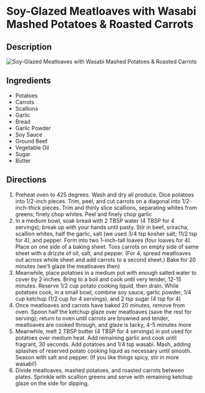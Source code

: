 # Soy-Glazed Meatloaves with Wasabi Mashed Potatoes & Roasted Carrots

## Description
![Soy-Glazed Meatloaves with Wasabi Mashed Potatoes & Roasted Carrots](https://www.themealdb.com/images/media/meals/o2wb6p1581005243.jpg "Soy-Glazed Meatloaves with Wasabi Mashed Potatoes & Roasted Carrots")

## Ingredients
- Potatoes
- Carrots
- Scallions
- Garlic
- Bread
- Garlic Powder
- Soy Sauce
- Ground Beef
- Vegetable Oil
- Sugar
- Butter

## Directions
1. Preheat oven to 425 degrees. Wash and dry all produce. Dice potatoes into 1/2-inch pieces. Trim, peel, and cut carrots on a diagonal into 1/2-inch-thick pieces. Trim and thinly slice scallions, separating whites from greens; finely chop whites. Peel and finely chop garlic
2. In a medium bowl, soak bread with 2 TBSP water (4 TBSP for 4 servings); break up with your hands until pasty. Stir in beef, sriracha, scallion whites, half the garlic, salt (we used 3/4 tsp kosher salt; 11/2 tsp for 4), and pepper. Form into two 1-inch-tall loaves (four loaves for 4). Place on one side of a baking sheet. Toss carrots on empty side of same sheet with a drizzle of oil, salt, and pepper. (For 4, spread meatloaves out across whole sheet and add carrots to a second sheet.) Bake for 20 minutes (we'll glaze the meatloaves then)
3. Meanwhile, place potatoes in a medium pot with enough salted water to cover by 2 inches. Bring to a boil and cook until very
tender, 12-15 minutes. Reserve 1/2 cup potato cooking liquid, then drain. While potatoes cook, in a small bowl, combine soy sauce, garlic powder, 1/4 cup ketchup (1/2 cup for 4 servings), and 2 tsp sugar (4 tsp for 4)
4. Once meatloaves and carrots have baked 20 minutes, remove from oven. Spoon half the ketchup glaze over meatloaves (save
the rest for serving); return to oven until carrots are browned and tender, meatloaves are cooked through, and glaze is tacky, 4-5 minutes more
5. Meanwhile, melt 2 TBSP butter (4 TBSP for 4 servings) in pot used for potatoes over medium heat. Add remaining garlic and cook
until fragrant, 30 seconds. Add potatoes and 1/4 tsp wasabi. Mash, adding splashes of reserved potato cooking liquid as necessary until smooth. Season with salt and pepper. (If you like things spicy, stir in more wasabi!)
6. Divide meatloaves, mashed potatoes, and roasted carrots between plates. Sprinkle with scallion greens and serve with remaining ketchup glaze on the side for dipping.
